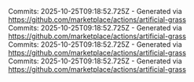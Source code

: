 Commits: 2025-10-25T09:18:52.725Z - Generated via https://github.com/marketplace/actions/artificial-grass
<br>
Commits: 2025-10-25T09:18:52.725Z - Generated via https://github.com/marketplace/actions/artificial-grass
<br>
Commits: 2025-10-25T09:18:52.725Z - Generated via https://github.com/marketplace/actions/artificial-grass
<br>
Commits: 2025-10-25T09:18:52.725Z - Generated via https://github.com/marketplace/actions/artificial-grass
<br>
